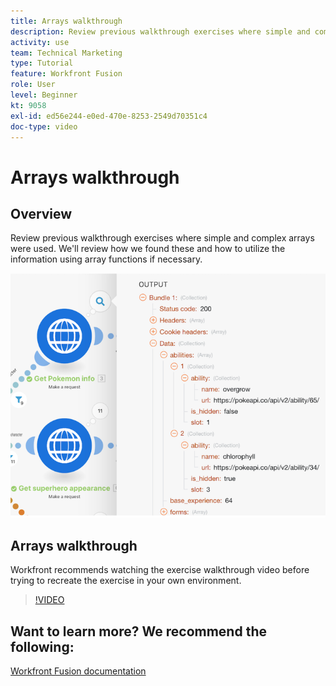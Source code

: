 ```yaml
---
title: Arrays walkthrough
description: Review previous walkthrough exercises where simple and complex arrays were used in [!DNL Adobe Workfront Fusion].
activity: use
team: Technical Marketing
type: Tutorial
feature: Workfront Fusion
role: User
level: Beginner
kt: 9058
exl-id: ed56e244-e0ed-470e-8253-2549d70351c4
doc-type: video
---
```

# Arrays walkthrough

## Overview

Review previous walkthrough exercises where simple and complex arrays were used. We'll review how we found these and how to utilize the information using array functions if necessary.

![An image of a Fusion scenario](assets/final-functional-bits-and-bobs-1.png)

## Arrays walkthrough

Workfront recommends watching the exercise walkthrough video before trying to recreate the exercise in your own environment.

>[!VIDEO](https://video.tv.adobe.com/v/335299/?quality=12)


## Want to learn more? We recommend the following:

[Workfront Fusion documentation](https://experienceleague.adobe.com/docs/workfront/using/adobe-workfront-fusion/workfront-fusion-2.html?lang=en)
